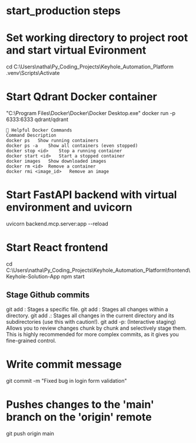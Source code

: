 # start_production steps
# Set working directory to project root and start virtual Evironment 
cd C:\Users\natha\Py_Coding_Projects\Keyhole_Automation_Platform
.venv\Scripts\Activate

# Start Qdrant Docker container
"C:\Program Files\Docker\Docker\Docker Desktop.exe"
docker run -p 6333:6333 qdrant/qdrant

	🧠 Helpful Docker Commands
	Command	Description
	docker ps	Show running containers
	docker ps -a	Show all containers (even stopped)
	docker stop <id>	Stop a running container
	docker start <id>	Start a stopped container
	docker images	Show downloaded images
	docker rm <id>	Remove a container
	docker rmi <image_id>	Remove an image

# Start FastAPI backend with virtual environment and uvicorn
uvicorn backend.mcp.server:app --reload


# Start React frontend
cd C:\Users\natha\Py_Coding_Projects\Keyhole_Automation_Platform\frontend\Keyhole-Solution-App
npm start

## Stage Github commits
git add <file>: Stages a specific file.
git add <directory>: Stages all changes within a directory.
git add .: Stages all changes in the current directory and its subdirectories (use this with caution!).
git add -p: (Interactive staging) Allows you to review changes chunk by chunk and selectively stage them. This is highly recommended for more complex commits, as it gives you fine-grained control.
# Write commit message
git commit -m "Fixed bug in login form validation"
# Pushes changes to the 'main' branch on the 'origin' remote
git push origin main